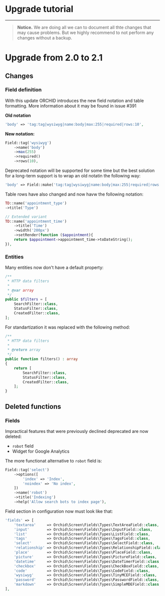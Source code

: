 # Upgrade tutorial
----------


> **Notice.** We are doing all we can to document all thte changes that may cause problems. 
But we highly recommend to not perform any changes without a backup.


# Upgrade from 2.0 to 2.1

## Changes 

### Field definition

With this update ORCHID introduces the new field notation and table formatting.
More information about it may be found in issue #391

**Old notation**
```php
'body' => 'tag:tag|wysiwyg|name:body|max:255|required|rows:10',
```

**New notation:**
```php
Field::tag('wysiwyg')
    ->name('body')
    ->max(255)
    ->required()
    ->rows(10),
```

Deprecated notation will be supported for some time but the best solution for a long-term support is to wrap an old notatin the following way:

```php
'body' => Field::make('tag:tag|wysiwyg|name:body|max:255|required|rows:10'),
```

Table rows have also changed and now havw the following notation:

```php
TD::name('appointment_type')
->title('Type')

// Extended variant
TD::name('appointment_time')
    ->title('Time')
    ->width('200px')
    ->setRender(function ($appointment){
    return $appointment->appointment_time->toDateString();
}),
```


### Entities

Many entities now don't have a default property:

```php
/**
 * HTTP data filters
 *
 * @var array
 */
public $filters = [
    SearchFilter::class,
    StatusFilter::class,
    CreatedFilter::class,
];
```

For standartization it was replaced with the following method:

```php
/**
 * HTTP data filters
 *
 * @return array
 */
public function filters() : array
{
    return [
        SearchFilter::class,
        StatusFilter::class,
        CreatedFilter::class,
    ];
}
```


## Deleted functions

### Fields
Impractical features that were previously declined deprecated are now deleted:
- `robot` field
- Widget for Google Analytics

The more functionat alternative to `robot` field is:

```php
Field::tag('select')
    ->options([
        'index' => 'Index',
        'noindex' => 'No index',
    ])
    ->name('robot')
    ->title('Indexing')
    ->help('Allow search bots to index page'),
```


Field section in configuration now must look like that:

```php
'fields' => [
    'textarea'     => Orchid\Screen\Fields\Types\TextAreaField::class,
    'input'        => Orchid\Screen\Fields\Types\InputField::class,
    'list'         => Orchid\Screen\Fields\Types\ListField::class,
    'tags'         => Orchid\Screen\Fields\Types\TagsField::class,
    'select'       => Orchid\Screen\Fields\Types\SelectField::class,
    'relationship' => Orchid\Screen\Fields\Types\RelationshipField::class,
    'place'        => Orchid\Screen\Fields\Types\PlaceField::class,
    'picture'      => Orchid\Screen\Fields\Types\PictureField::class,
    'datetime'     => Orchid\Screen\Fields\Types\DateTimerField::class,
    'checkbox'     => Orchid\Screen\Fields\Types\CheckBoxField::class,
    'code'         => Orchid\Screen\Fields\Types\CodeField::class,
    'wysiwyg'      => Orchid\Screen\Fields\Types\TinyMCEField::class,
    'password'     => Orchid\Screen\Fields\Types\PasswordField::class,
    'markdown'     => Orchid\Screen\Fields\Types\SimpleMDEField::class,
],
```
